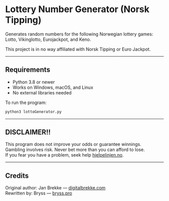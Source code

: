 # Lottery Number Generator (Norsk Tipping)

Generates random numbers for the following Norwegian lottery games: 
Lotto, Vikinglotto, Eurojackpot, and Keno.  

This project is in no way affiliated with Norsk Tipping or Euro Jackpot.
  
---

## Requirements
- Python 3.8 or newer
- Works on Windows, macOS, and Linux
- No external libraries needed

To run the program:
```bash
python3 lottoGenerator.py
```

---

## DISCLAIMER!! 
This program does not improve your odds or guarantee winnings.  
Gambling involves risk. Never bet more than you can afford to lose.  
If you fear you have a problem, seek help [hjelpelinjen.no](https://hjelpelinjen.no/).

---

## Credits
Original author: Jan Brekke — [digitalbrekke.com](https://www.digitalbrekke.com)  
Rewritten by: Bryss — [bryss.pro](https://bryss.pro)
